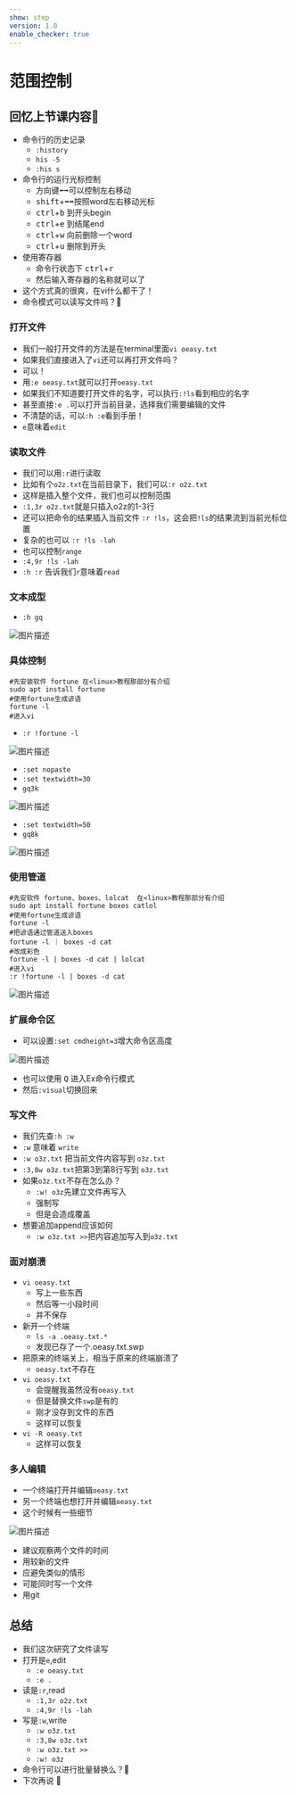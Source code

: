 ```yaml
---
show: step
version: 1.0
enable_checker: true
---
```


# 范围控制

## 回忆上节课内容🤔

- 命令行的历史记录
	- `:history`
	- `his -5`
	- `:his s`
- 命令行的运行光标控制
	- 方向键<kbd>⬅️️</kbd><kbd>➡️️️</kbd>可以控制左右移动
	- <kbd>shift</kbd>+<kbd>⬅️️</kbd><kbd>➡️️️</kbd>按照word左右移动光标
	- <kbd>ctrl</kbd>+<kbd>b</kbd> 到开头begin
	- <kbd>ctrl</kbd>+<kbd>e</kbd> 到结尾end
	- <kbd>ctrl</kbd>+<kbd>w</kbd> 向前删除一个word
	- <kbd>ctrl</kbd>+<kbd>u</kbd> 删除到开头
- 使用寄存器
	- 命令行状态下 <kbd>ctrl</kbd>+<kbd>r</kbd>
	- 然后输入寄存器的名称就可以了
- 这个方式真的很爽，在vi什么都干了！
- 命令模式可以读写文件吗？🤔

### 打开文件

- 我们一般打开文件的方法是在terminal里面`vi oeasy.txt`
- 如果我们直接进入了`vi`还可以再打开文件吗？
- 可以！
- 用`:e oeasy.txt`就可以打开`oeasy.txt`
- 如果我们不知道要打开文件的名字，可以执行`:!ls`看到相应的名字
- 甚至直接`:e .`可以打开当前目录，选择我们需要编辑的文件
- 不清楚的话，可以`:h :e`看到手册！
- `e`意味着`edit`


### 读取文件

- 我们可以用`:r`进行读取
- 比如有个`o2z.txt`在当前目录下，我们可以`:r o2z.txt`
- 这样是插入整个文件，我们也可以控制范围
- `:1,3r o2z.txt`就是只插入o2z的1-3行
- 还可以把命令的结果插入当前文件 `:r !ls`，这会把`!ls`的结果流到当前光标位置
- 复杂的也可以 `:r !ls -lah`
- 也可以控制`range`
- `:4,9r !ls -lah`
- `:h :r` 告诉我们`r`意味着`read`

### 文本成型

- `:h gq`

![图片描述](https://doc.shiyanlou.com/courses/uid1190679-20210727-1627379061113)

### 具体控制
```
#先安装软件 fortune 在<linux>教程那部分有介绍
sudo apt install fortune 
#使用fortune生成谚语
fortune -l
#进入vi
```

- `:r !fortune -l`

![图片描述](https://doc.shiyanlou.com/courses/uid1190679-20210727-1627378098166)

- `:set nopaste`
- `:set textwidth=30`
- `gq3k`

![图片描述](https://doc.shiyanlou.com/courses/uid1190679-20210727-1627378229919)

- `:set textwidth=50`
- `gq8k`

![图片描述](https://doc.shiyanlou.com/courses/uid1190679-20210727-1627378222783)


### 使用管道
```
#先安软件 fortune、boxes、lolcat  在<linux>教程那部分有介绍
sudo apt install fortune boxes catlol
#使用fortune生成谚语
fortune -l
#把谚语通过管道送入boxes
fortune -l ｜ boxes -d cat
#改成彩色
fortune -l | boxes -d cat | lolcat
#进入vi
:r !fortune -l | boxes -d cat
```

![图片描述](https://doc.shiyanlou.com/courses/uid1190679-20210727-1627377308322)


### 扩展命令区

- 可以设置`:set cmdheight=3`增大命令区高度

![图片描述](https://doc.shiyanlou.com/courses/uid1190679-20210709-1625803589057)

- 也可以使用 <kbd>Q</kbd> 进入Ex命令行模式
- 然后`:visual`切换回来


### 写文件

- 我们先查`:h :w` 
- `:w` 意味着 `write`
- `:w o3z.txt` 把当前文件内容写到 `o3z.txt`
- `:3,8w o3z.txt`把第3到第8行写到 `o3z.txt`
- 如果`o3z.txt`不存在怎么办？
	- `:w! o3z`先建立文件再写入
	- 强制写
	- 但是会造成覆盖
- 想要追加append应该如何
	- `:w o3z.txt >>`把内容追加写入到`o3z.txt`

### 面对崩溃

- `vi oeasy.txt`
	- 写上一些东西
	- 然后等一小段时间
	- 并不保存
- 新开一个终端
	- `ls -a .oeasy.txt.*`
	- 发现已存了一个.oeasy.txt.swp
- 把原来的终端关上，相当于原来的终端崩溃了
	- `oeasy.txt`不存在
- `vi oeasy.txt`
	- 会提醒我虽然没有`oeasy.txt`
	- 但是替换文件`swp`是有的
	- 刚才没存到文件的东西
	- 这样可以恢复
- `vi -R oeasy.txt`
	- 这样可以恢复

### 多人编辑
- 一个终端打开并编辑`oeasy.txt`
- 另一个终端也想打开并编辑`oeasy.txt`
- 这个时候有一些细节

![图片描述](https://doc.shiyanlou.com/courses/uid1190679-20210712-1626096057252)

- 建议观察两个文件的时间
- 用较新的文件
- 应避免类似的情形
- 可能同时写一个文件
- 用git

## 总结
- 我们这次研究了文件读写
- 打开是`e`,edit
	- `:e oeasy.txt`
	- `:e .`
- 读是`:r`,read
	- `:1,3r o2z.txt`
	- `:4,9r !ls -lah`
- 写是`:w`,write
	- `:w o3z.txt` 
	- `:3,8w o3z.txt` 
	- `:w o3z.txt >>`
	- `:w! o3z`
- 命令行可以进行批量替换么？🤔
- 下次再说 👋






